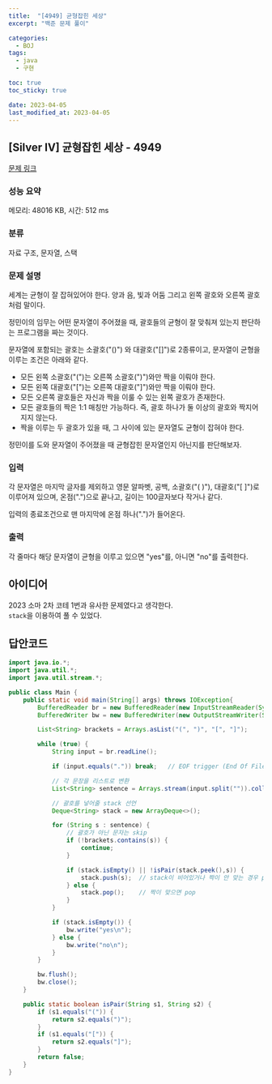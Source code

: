 ```yaml
---
title:  "[4949] 균형잡힌 세상"
excerpt: "백준 문제 풀이"

categories:
  - BOJ
tags:
  - java
  - 구현

toc: true
toc_sticky: true

date: 2023-04-05
last_modified_at: 2023-04-05
---
```

## [Silver IV] 균형잡힌 세상 - 4949 

[문제 링크](https://www.acmicpc.net/problem/4949) 

### 성능 요약

메모리: 48016 KB, 시간: 512 ms

### 분류

자료 구조, 문자열, 스택

### 문제 설명

<p>세계는 균형이 잘 잡혀있어야 한다. 양과 음, 빛과 어둠 그리고 왼쪽 괄호와 오른쪽 괄호처럼 말이다.</p>

<p>정민이의 임무는 어떤 문자열이 주어졌을 때, 괄호들의 균형이 잘 맞춰져 있는지 판단하는 프로그램을 짜는 것이다.</p>

<p>문자열에 포함되는 괄호는 소괄호("()") 와 대괄호("[]")로 2종류이고, 문자열이 균형을 이루는 조건은 아래와 같다.</p>

<ul>
	<li>모든 왼쪽 소괄호("(")는 오른쪽 소괄호(")")와만 짝을 이뤄야 한다.</li>
	<li>모든 왼쪽 대괄호("[")는 오른쪽 대괄호("]")와만 짝을 이뤄야 한다.</li>
	<li>모든 오른쪽 괄호들은 자신과 짝을 이룰 수 있는 왼쪽 괄호가 존재한다.</li>
	<li>모든 괄호들의 짝은 1:1 매칭만 가능하다. 즉, 괄호 하나가 둘 이상의 괄호와 짝지어지지 않는다.</li>
	<li>짝을 이루는 두 괄호가 있을 때, 그 사이에 있는 문자열도 균형이 잡혀야 한다.</li>
</ul>

<p>정민이를 도와 문자열이 주어졌을 때 균형잡힌 문자열인지 아닌지를 판단해보자.</p>

### 입력 

 <p>각 문자열은 마지막 글자를 제외하고 영문 알파벳, 공백, 소괄호("( )"), 대괄호("[ ]")로 이루어져 있으며, 온점(".")으로 끝나고, 길이는 100글자보다 작거나 같다.</p>

<div>입력의 종료조건으로 맨 마지막에 온점 하나(".")가 들어온다.</div>

### 출력 

 <p>각 줄마다 해당 문자열이 균형을 이루고 있으면 "yes"를, 아니면 "no"를 출력한다.</p>

## 아이디어
2023 소마 2차 코테 1번과 유사한 문제였다고 생각한다.  
`stack`을 이용하여 풀 수 있었다.  


## 답안코드
```java
import java.io.*;
import java.util.*;
import java.util.stream.*;

public class Main {
    public static void main(String[] args) throws IOException{
        BufferedReader br = new BufferedReader(new InputStreamReader(System.in));
        BufferedWriter bw = new BufferedWriter(new OutputStreamWriter(System.out));

        List<String> brackets = Arrays.asList("(", ")", "[", "]");

        while (true) {
            String input = br.readLine();

            if (input.equals(".")) break;   // EOF trigger (End Of File)

            // 각 문장을 리스트로 변환
            List<String> sentence = Arrays.stream(input.split("")).collect(Collectors.toList());

            // 괄호를 넣어줄 stack 선언
            Deque<String> stack = new ArrayDeque<>();

            for (String s : sentence) {
                // 괄호가 아닌 문자는 skip
                if (!brackets.contains(s)) {
                    continue;
                }

                if (stack.isEmpty() || !isPair(stack.peek(),s)) {
                    stack.push(s);  // stack이 비어있거나 짝이 안 맞는 경우 push
                } else {
                    stack.pop();    // 짝이 맞으면 pop
                }
            }

            if (stack.isEmpty()) {
                bw.write("yes\n");
            } else {
                bw.write("no\n");
            }
        }

        bw.flush();
        bw.close();
    }

    public static boolean isPair(String s1, String s2) {
        if (s1.equals("(")) {
            return s2.equals(")");
        }
        if (s1.equals("[")) {
            return s2.equals("]");
        }
        return false;
    }
}
```